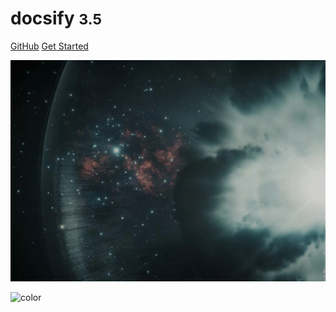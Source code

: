 <!-- _coverpage.md -->

# docsify <small>3.5</small>

[GitHub](https://github.com/WuGuangHeng/Blog/)
[Get Started](#quick-start)

<!-- background image -->

![background](_media/bg.png)

<!-- background color -->

![color](#f0f0f0)   